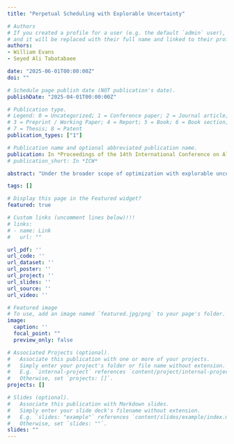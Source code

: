 ```yaml
---
title: "Perpetual Scheduling with Explorable Uncertainty"

# Authors
# If you created a profile for a user (e.g. the default `admin` user), write the username (folder name) here 
# and it will be replaced with their full name and linked to their profile.
authors:
- William Evans
- Seyed Ali Tabatabaee

date: "2025-06-01T00:00:00Z"
doi: ""

# Schedule page publish date (NOT publication's date).
publishDate: "2025-04-01T00:00:00Z"

# Publication type.
# Legend: 0 = Uncategorized; 1 = Conference paper; 2 = Journal article;
# 3 = Preprint / Working Paper; 4 = Report; 5 = Book; 6 = Book section;
# 7 = Thesis; 8 = Patent
publication_types: ["1"]

# Publication name and optional abbreviated publication name.
publication: In *Proceedings of the 14th International Conference on Algorithms and Complexity*
# publication_short: In *ICW*

abstract: "Under the broader scope of optimization with explorable uncertainty, scheduling with explorable uncertainty (also known as scheduling with testing) has gained increasing attention. In scheduling with explorable uncertainty, the processing times of jobs can be potentially reduced through testing before processing. This paper studies perpetual scheduling problems within the framework of explorable uncertainty, focusing on two prominent examples: the bamboo trimming problem and the windows scheduling problem. In the bamboo trimming problem, we aim to establish a perpetual cutting schedule to minimize the maximum height of bamboos that grow at different rates. In the windows scheduling problem, we want to schedule pages on broadcasting channels such that the interval between any two consecutive broadcasts of each page does not exceed its specified window, while minimizing the total number of channels. For the bamboo trimming with explorable uncertainty problem, we present a 4-competitive algorithm for the online version and a 3.5-approximation algorithm for the offline version. For the windows scheduling with explorable uncertainty problem, we provide (3 + o(1))-competitive and (2 + o(1))-approximation algorithms for the online and offline versions, respectively."

tags: []

# Display this page in the Featured widget?
featured: true

# Custom links (uncomment lines below)!!!
# links:
# - name: Link
#   url: ""

url_pdf: ''
url_code: ''
url_dataset: ''
url_poster: ''
url_project: ''
url_slides: ''
url_source: ''
url_video: ''

# Featured image
# To use, add an image named `featured.jpg/png` to your page's folder. 
image:
  caption: ''
  focal_point: ""
  preview_only: false

# Associated Projects (optional).
#   Associate this publication with one or more of your projects.
#   Simply enter your project's folder or file name without extension.
#   E.g. `internal-project` references `content/project/internal-project/index.md`.
#   Otherwise, set `projects: []`.
projects: []

# Slides (optional).
#   Associate this publication with Markdown slides.
#   Simply enter your slide deck's filename without extension.
#   E.g. `slides: "example"` references `content/slides/example/index.md`.
#   Otherwise, set `slides: ""`.
slides: ""
---
```

